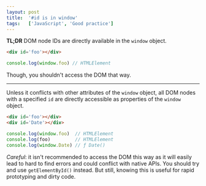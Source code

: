 ```yaml
---
layout: post
title:  '#id is in window'
tags:   ['JavaScript', 'Good practice']
---
```


**TL;DR** DOM node IDs are directly available in the `window` object.
```html
<div id='foo'></div>
```
``` javascript
console.log(window.foo) // HTMLElement
```
Though, you shouldn't access the DOM that way.

<hr>

Unless it conflicts with other attributes of the `window` object, all DOM nodes with a specified `id` are directly accessible as properties of the `window` object.

```html
<div id='foo'></div>
<div id='Date'></div>
```
``` javascript
console.log(window.foo)  // HTMLElement
console.log(foo)         // HTMLElement
console.log(window.Date) // ƒ Date()
```

*Careful*: it isn't recommended to access the DOM this way as it will easily lead to hard to find errors and could conflict with native APIs. You should try and use `getElementById()` instead. But still, knowing this is useful for rapid prototyping and dirty code.